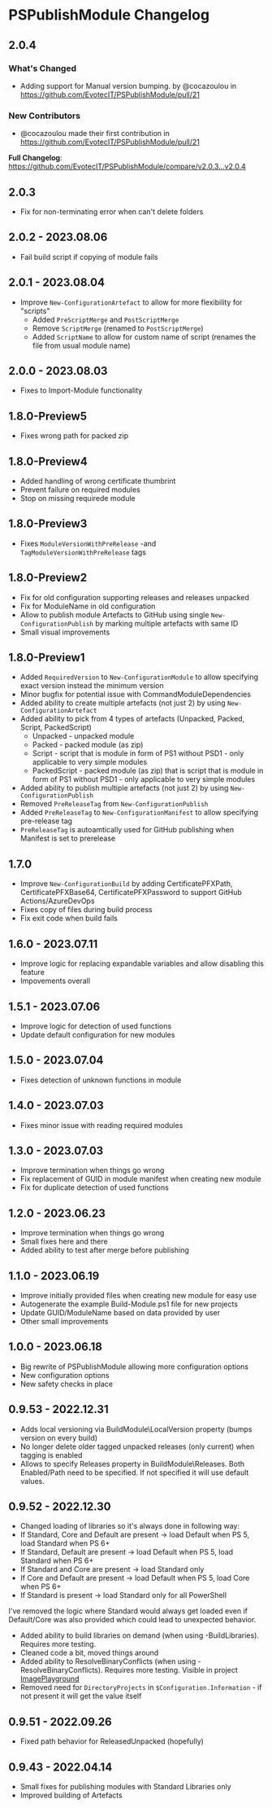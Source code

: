 ﻿# PSPublishModule Changelog

## 2.0.4
### What's Changed
* Adding support for Manual version bumping. by @cocazoulou in https://github.com/EvotecIT/PSPublishModule/pull/21

### New Contributors
* @cocazoulou made their first contribution in https://github.com/EvotecIT/PSPublishModule/pull/21

**Full Changelog**: https://github.com/EvotecIT/PSPublishModule/compare/v2.0.3...v2.0.4

## 2.0.3
- Fix for non-terminating error when can't delete folders

## 2.0.2 - 2023.08.06
- Fail build script if copying of module fails

## 2.0.1 - 2023.08.04
- Improve `New-ConfigurationArtefact` to allow for more flexibility for "scripts"
  - Added `PreScriptMerge` and `PostScriptMerge`
  - Remove `ScriptMerge` (renamed to `PostScriptMerge`)
  - Added `ScriptName` to allow for custom name of script (renames the file from usual module name)

## 2.0.0 - 2023.08.03
- Fixes to Import-Module functionality

## 1.8.0-Preview5
- Fixes wrong path for packed zip

## 1.8.0-Preview4
- Added handling of wrong certificate thumbrint
- Prevent failure on required modules
- Stop on missing requirede module

## 1.8.0-Preview3
- Fixes `ModuleVersionWithPreRelease` -and `TagModuleVersionWithPreRelease` tags

## 1.8.0-Preview2
- Fix for old configuration supporting releases and releases unpacked
- Fix for ModuleName in old configuration
- Allow to publish module Artefacts to GitHub using single `New-ConfigurationPublish` by marking multiple artefacts with same ID
- Small visual improvements

## 1.8.0-Preview1
- Added `RequiredVersion` to `New-ConfigurationModule` to allow specifying exact version instead the minimum version
- Minor bugfix for potential issue with CommandModuleDependencies
- Added ability to create multiple artefacts (not just 2) by using `New-ConfigurationArtefact`
- Added ability to pick from 4 types of artefacts (Unpacked, Packed, Script, PackedScript)
  - Unpacked - unpacked module
  - Packed - packed module (as zip)
  - Script - script that is module in form of PS1 without PSD1 - only applicable to very simple modules
  - PackedScript - packed module (as zip) that is script that is module in form of PS1 without PSD1 - only applicable to very simple modules
- Added ability to publish multiple artefacts (not just 2) by using `New-ConfigurationPublish`
- Removed `PreReleaseTag` from `New-ConfigurationPublish`
- Added `PreReleaseTag` to `New-ConfigurationManifest` to allow specifying pre-release tag
- `PreReleaseTag` is autoamtically used for GitHub publishing when Manifest is set to prerelease

## 1.7.0
- Improve `New-ConfigurationBuild` by adding CertificatePFXPath, CertificatePFXBase64, CertificatePFXPassword to support GitHub Actions/AzureDevOps
- Fixes copy of files during build process
- Fix exit code when build fails

## 1.6.0 - 2023.07.11
- Improve logic for replacing expandable variables and allow disabling this feature
- Impovements overall

## 1.5.1 - 2023.07.06
- Improve logic for detection of used functions
- Update default configuration for new modules

## 1.5.0 - 2023.07.04
- Fixes detection of unknown functions in module

## 1.4.0 - 2023.07.03
- Fixes minor issue with reading required modules

## 1.3.0 - 2023.07.03
- Improve termination when things go wrong
- Fix replacement of GUID in module manifest when creating new module
- Fix for duplicate detection of used functions

## 1.2.0 - 2023.06.23
- Improve termination when things go wrong
- Small fixes here and there
- Added ability to test after merge before publishing

## 1.1.0 - 2023.06.19
- Improve initially provided files when creating new module for easy use
- Autogenerate the example Build-Module.ps1 file for new projects
- Update GUID/ModuleName based on data provided by user
- Other small improvements

## 1.0.0 - 2023.06.18
- Big rewrite of PSPublishModule allowing more configuration options
- New configuration options
- New safety checks in place

## 0.9.53 - 2022.12.31
- Adds local versioning via BuildModule\LocalVersion property (bumps version on every build)
- No longer delete older tagged unpacked releases (only current) when tagging is enabled
- Allows to specify Releases property in BuildModule\Releases. Both Enabled/Path need to be specified. If not specified it will use default values.

## 0.9.52 - 2022.12.30
- Changed loading of libraries so it's always done in following way:
 - If Standard, Core and Default are present -> load Default when PS 5, load Standard when PS 6+
 - If Standard, Default are present -> load Default when PS 5, load Standard when PS 6+
 - If Standard and Core are present -> load Standard only
 - If Core and Default are present -> load Default when PS 5, load Core when PS 6+
 - If Standard is present -> load Standard only for all PowerShell

I've removed the logic where Standard would always get loaded even if Default/Core was also provided which could lead to unexpected behavior.
- Added ability to build libraries on demand (when using -BuildLibraries). Requires more testing.
- Cleaned code a bit, moved things around
- Added ability to ResolveBinaryConflicts (when using -ResolveBinaryConflicts). Requires more testing. Visible in project [ImagePlayground](https://github.com/EvotecIT/ImagePlayground)
- Removed need for `DirectoryProjects` in `$Configuration.Information` - if not present it will get the value itself

## 0.9.51 - 2022.09.26
- Fixed path behavior for ReleasedUnpacked (hopefully)

## 0.9.43 - 2022.04.14
- Small fixes for publishing modules with Standard Libraries only
- Improved building of Artefacts